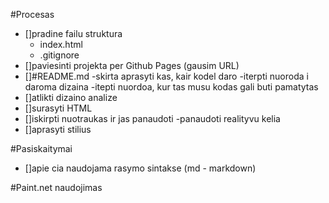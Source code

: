 #Procesas

- []pradine failu struktura
    - index.html
    - .gitignore
- []paviesinti projekta per Github Pages (gausim URL)
- []#README.md
    -skirta aprasyti kas, kair kodel daro
    -iterpti nuoroda i daroma dizaina
    -itepti nuordoa, kur tas musu kodas gali buti pamatytas
- []atlikti dizaino analize
- []surasyti HTML
- []iskirpti nuotraukas ir jas panaudoti
    -panaudoti realityvu kelia
- []aprasyti stilius

#Pasiskaitymai

- []apie cia naudojama rasymo sintakse (md - markdown)

#Paint.net naudojimas


